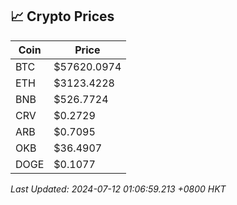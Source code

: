 ## 📈 Crypto Prices

| Coin | Price |
| ---- | ----- |
| BTC | $57620.0974 |
| ETH | $3123.4228 |
| BNB | $526.7724 |
| CRV | $0.2729 |
| ARB | $0.7095 |
| OKB | $36.4907 |
| DOGE | $0.1077 |

_Last Updated: 2024-07-12 01:06:59.213 +0800 HKT_